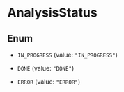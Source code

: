 

# AnalysisStatus

## Enum


* `IN_PROGRESS` (value: `"IN_PROGRESS"`)

* `DONE` (value: `"DONE"`)

* `ERROR` (value: `"ERROR"`)



